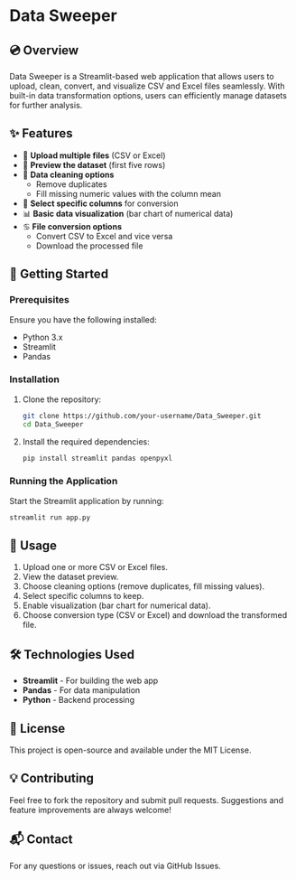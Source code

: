 # Data Sweeper

## 💿 Overview

Data Sweeper is a Streamlit-based web application that allows users to upload, clean, convert, and visualize CSV and Excel files seamlessly. With built-in data transformation options, users can efficiently manage datasets for further analysis.

## ✨ Features

- 📂 **Upload multiple files** (CSV or Excel)
- 🔎 **Preview the dataset** (first five rows)
- 🧹 **Data cleaning options**
  - Remove duplicates
  - Fill missing numeric values with the column mean
- 📌 **Select specific columns** for conversion
- 📊 **Basic data visualization** (bar chart of numerical data)
- ♋ **File conversion options**
  - Convert CSV to Excel and vice versa
  - Download the processed file

## 🚀 Getting Started

### Prerequisites

Ensure you have the following installed:

- Python 3.x
- Streamlit
- Pandas

### Installation

1. Clone the repository:
   ```sh
   git clone https://github.com/your-username/Data_Sweeper.git
   cd Data_Sweeper
   ```
2. Install the required dependencies:
   ```sh
   pip install streamlit pandas openpyxl
   ```

### Running the Application

Start the Streamlit application by running:

```sh
streamlit run app.py
```

## 📌 Usage

1. Upload one or more CSV or Excel files.
2. View the dataset preview.
3. Choose cleaning options (remove duplicates, fill missing values).
4. Select specific columns to keep.
5. Enable visualization (bar chart for numerical data).
6. Choose conversion type (CSV or Excel) and download the transformed file.

## 🛠 Technologies Used

- **Streamlit** - For building the web app
- **Pandas** - For data manipulation
- **Python** - Backend processing

## 📝 License

This project is open-source and available under the MIT License.

## 💡 Contributing

Feel free to fork the repository and submit pull requests. Suggestions and feature improvements are always welcome!

## 📬 Contact

For any questions or issues, reach out via GitHub Issues.

